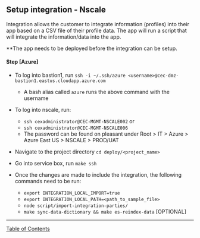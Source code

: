 ## Setup integration - Nscale

Integration allows the customer to integrate information (profiles) into their app based on a CSV 
file of their profile data. The app will run a script that will integrate the information/data into the app.

**The app needs to be deployed before the integration can be setup.

#### Step [Azure]
- To log into bastion1, run `ssh -i ~/.ssh/azure <username>@cec-dmz-bastion1.eastus.cloudapp.azure.com`
	- A bash alias called `azure` runs the above command with the username
- To log into nscale, run:
	- `ssh cexadministrator@CEC-MGMT-NSCALE002` or 
	- `ssh cexadministrator@CEC-MGMT-NSCALE006`
	- The password can be found on pleasant under Root > IT > Azure > Azure East US > NSCALE > PROD/UAT
- Navigate to the project directory `cd deploy/<project_name>`
- Go into service box, run `make ssh`


- Once the changes are made to include the integration, the following commands need to be run:
	- `export INTEGRATION_LOCAL_IMPORT=true`
	- `export INTEGRATION_LOCAL_PATH=<path_to_sample_file>`
	- `node script/import-integration-parties/`
	- `make sync-data-dictionary && make es-reindex-data` [OPTIONAL]

***
[Table of Contents](../README.md)